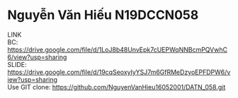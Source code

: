 # Nguyễn Văn Hiếu N19DCCN058 
LINK
<br>
BC: https://drive.google.com/file/d/1LoJ8b48UnvEpk7cUEPWqNNBcmPQVwhC6/view?usp=sharing
<br>
SLIDE: https://drive.google.com/file/d/19cqSeoxyIyYSJ7m6GfRMeDzyoEPFDPW6/view?usp=sharing
<br>
Use GIT clone: https://github.com/NguyenVanHieu16052001/DATN_058.git
